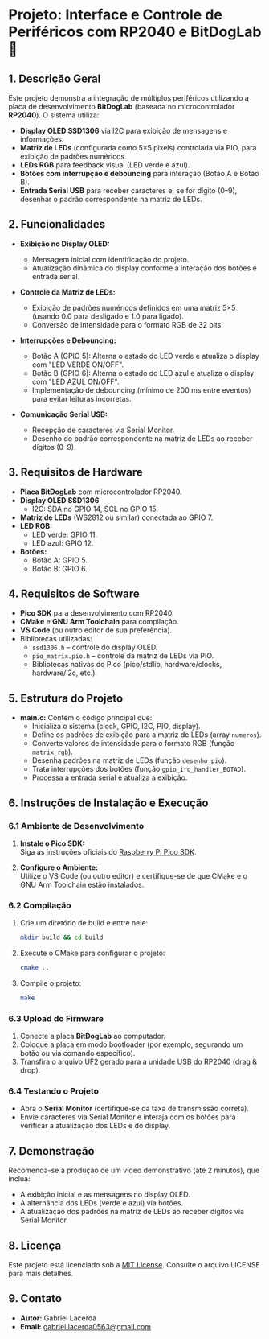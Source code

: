 # Projeto: Interface e Controle de Periféricos com RP2040 e BitDogLab 📌

## 1. Descrição Geral

Este projeto demonstra a integração de múltiplos periféricos utilizando a placa de desenvolvimento **BitDogLab** (baseada no microcontrolador **RP2040**). O sistema utiliza:

- **Display OLED SSD1306** via I2C para exibição de mensagens e informações.
- **Matriz de LEDs** (configurada como 5×5 pixels) controlada via PIO, para exibição de padrões numéricos.
- **LEDs RGB** para feedback visual (LED verde e azul).
- **Botões com interrupção e debouncing** para interação (Botão A e Botão B).
- **Entrada Serial USB** para receber caracteres e, se for dígito (0–9), desenhar o padrão correspondente na matriz de LEDs.

## 2. Funcionalidades

- **Exibição no Display OLED:**
  - Mensagem inicial com identificação do projeto.
  - Atualização dinâmica do display conforme a interação dos botões e entrada serial.
  
- **Controle da Matriz de LEDs:**
  - Exibição de padrões numéricos definidos em uma matriz 5×5 (usando 0.0 para desligado e 1.0 para ligado).
  - Conversão de intensidade para o formato RGB de 32 bits.

- **Interrupções e Debouncing:**
  - Botão A (GPIO 5): Alterna o estado do LED verde e atualiza o display com "LED VERDE ON/OFF".
  - Botão B (GPIO 6): Alterna o estado do LED azul e atualiza o display com "LED AZUL ON/OFF".
  - Implementação de debouncing (mínimo de 200 ms entre eventos) para evitar leituras incorretas.

- **Comunicação Serial USB:**
  - Recepção de caracteres via Serial Monitor.
  - Desenho do padrão correspondente na matriz de LEDs ao receber dígitos (0–9).

## 3. Requisitos de Hardware

- **Placa BitDogLab** com microcontrolador RP2040.
- **Display OLED SSD1306**  
  - I2C: SDA no GPIO 14, SCL no GPIO 15.
- **Matriz de LEDs** (WS2812 ou similar) conectada ao GPIO 7.
- **LED RGB:**  
  - LED verde: GPIO 11.  
  - LED azul: GPIO 12.
- **Botões:**  
  - Botão A: GPIO 5.  
  - Botão B: GPIO 6.

## 4. Requisitos de Software

- **Pico SDK** para desenvolvimento com RP2040.
- **CMake** e **GNU Arm Toolchain** para compilação.
- **VS Code** (ou outro editor de sua preferência).
- Bibliotecas utilizadas:
  - `ssd1306.h` – controle do display OLED.
  - `pio_matrix.pio.h` – controle da matriz de LEDs via PIO.
  - Bibliotecas nativas do Pico (pico/stdlib, hardware/clocks, hardware/i2c, etc.).

## 5. Estrutura do Projeto

- **main.c:** Contém o código principal que:
  - Inicializa o sistema (clock, GPIO, I2C, PIO, display).
  - Define os padrões de exibição para a matriz de LEDs (array `numeros`).
  - Converte valores de intensidade para o formato RGB (função `matrix_rgb`).
  - Desenha padrões na matriz de LEDs (função `desenho_pio`).
  - Trata interrupções dos botões (função `gpio_irq_handler_BOTAO`).
  - Processa a entrada serial e atualiza a exibição.

## 6. Instruções de Instalação e Execução

### 6.1 Ambiente de Desenvolvimento

1. **Instale o Pico SDK:**  
   Siga as instruções oficiais do [Raspberry Pi Pico SDK](https://github.com/raspberrypi/pico-sdk).

2. **Configure o Ambiente:**  
   Utilize o VS Code (ou outro editor) e certifique-se de que CMake e o GNU Arm Toolchain estão instalados.

### 6.2 Compilação

1. Crie um diretório de build e entre nele:
   ```bash
   mkdir build && cd build
   ```
2. Execute o CMake para configurar o projeto:
   ```bash
   cmake ..
   ```
3. Compile o projeto:
   ```bash
   make
   ```

### 6.3 Upload do Firmware

1. Conecte a placa **BitDogLab** ao computador.
2. Coloque a placa em modo bootloader (por exemplo, segurando um botão ou via comando específico).
3. Transfira o arquivo UF2 gerado para a unidade USB do RP2040 (drag & drop).

### 6.4 Testando o Projeto

- Abra o **Serial Monitor** (certifique-se da taxa de transmissão correta).
- Envie caracteres via Serial Monitor e interaja com os botões para verificar a atualização dos LEDs e do display.

## 7. Demonstração

Recomenda-se a produção de um vídeo demonstrativo (até 2 minutos), que inclua:
- A exibição inicial e as mensagens no display OLED.
- A alternância dos LEDs (verde e azul) via botões.
- A atualização dos padrões na matriz de LEDs ao receber dígitos via Serial Monitor.

## 8. Licença

Este projeto está licenciado sob a [MIT License](LICENSE). Consulte o arquivo LICENSE para mais detalhes.

## 9. Contato

- **Autor:** Gabriel Lacerda
- **Email:** gabriel.lacerda0563@gmail.com

